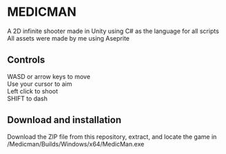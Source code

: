 # MEDICMAN
A 2D infinite shooter made in Unity using C# as the language for all scripts <br>
All assets were made by me using Aseprite

## Controls
WASD or arrow keys to move <br>
Use your cursor to aim <br>
Left click to shoot <br>
SHIFT to dash 

## Download and installation
Download the ZIP file from this repository, extract, and locate the game in /Medicman/Builds/Windows/x64/MedicMan.exe